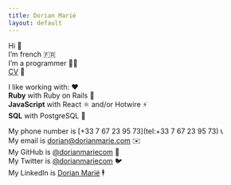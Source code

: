 ```yaml
---
title: Dorian Marié
layout: default
---
```


Hi 👋<br>
I’m french 🇫🇷<br>
I’m a programmer 🧑‍💻<br>
[CV](/cv.pdf) 📝

I like working with: ❤️<br>
**Ruby** with Ruby on Rails 💎<br>
**JavaScript** with React ⚛️ and/or Hotwire ⚡️<br>
**SQL** with PostgreSQL 🐘

My phone number is [+33 7 67 23 95 73](tel:+33 7 67 23 95 73) 📞<br>
My email is [dorian@dorianmarie.com](mailto:dorian@dorianmarie.com) ✉️<br>
My GitHub is [@dorianmariecom](https://github.com/dorianmariecom) 🐙<br>
My Twitter is [@dorianmariecom](https://twitter.com/dorianmariecom) 🐦<br>
My LinkedIn is [Dorian Marié](https://www.linkedin.com/in/dorianmariecom/) 🕴️

